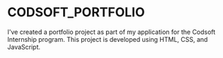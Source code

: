 # CODSOFT_PORTFOLIO
I've created a portfolio project as part of my application for the Codsoft Internship program. This project is developed using HTML, CSS, and JavaScript.
